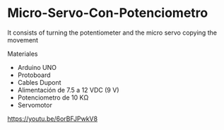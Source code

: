 # Micro-Servo-Con-Potenciometro
It consists of turning the potentiometer and the micro servo copying the movement

Materiales
- Arduino UNO
- Protoboard
- Cables Dupont
- Alimentación de 7.5 a 12 VDC (9 V)
- Potenciometro de 10 KΩ
- Servomotor

https://youtu.be/6orBFJPwkV8
